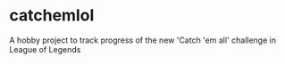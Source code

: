 # catchemlol
A hobby project to track progress of the new 'Catch 'em all' challenge in League of Legends
